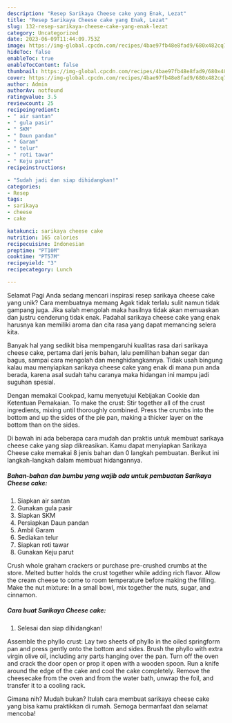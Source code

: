 ```yaml
---
description: "Resep Sarikaya Cheese cake yang Enak, Lezat"
title: "Resep Sarikaya Cheese cake yang Enak, Lezat"
slug: 132-resep-sarikaya-cheese-cake-yang-enak-lezat
category: Uncategorized
date: 2023-06-09T11:44:09.753Z
image: https://img-global.cpcdn.com/recipes/4bae97fb48e8fad9/680x482cq70/sarikaya-cheese-cake-foto-resep-utama.jpg
hideToc: false
enableToc: true
enableTocContent: false
thumbnail: https://img-global.cpcdn.com/recipes/4bae97fb48e8fad9/680x482cq70/sarikaya-cheese-cake-foto-resep-utama.jpg
cover: https://img-global.cpcdn.com/recipes/4bae97fb48e8fad9/680x482cq70/sarikaya-cheese-cake-foto-resep-utama.jpg
author: Admin
authorAv: notfound
ratingvalue: 3.5
reviewcount: 25
recipeingredient:
- " air santan"
- " gula pasir"
- " SKM"
- " Daun pandan"
- " Garam"
- " telur"
- " roti tawar"
- " Keju parut"
recipeinstructions:

- "Sudah jadi dan siap dihidangkan!"
categories:
- Resep
tags:
- sarikaya
- cheese
- cake

katakunci: sarikaya cheese cake 
nutrition: 165 calories
recipecuisine: Indonesian
preptime: "PT10M"
cooktime: "PT57M"
recipeyield: "3"
recipecategory: Lunch

---
```



Selamat Pagi Anda sedang mencari inspirasi resep sarikaya cheese cake yang unik? Cara membuatnya memang Agak tidak terlalu sulit namun tidak gampang juga. Jika salah mengolah maka hasilnya tidak akan memuaskan dan justru cenderung tidak enak. Padahal sarikaya cheese cake yang enak harusnya kan memiliki aroma dan cita rasa yang dapat memancing selera kita.


Banyak hal yang sedikit bisa mempengaruhi kualitas rasa dari sarikaya cheese cake, pertama dari jenis bahan, lalu pemilihan bahan segar dan bagus, sampai cara mengolah dan menghidangkannya. Tidak usah bingung kalau mau menyiapkan sarikaya cheese cake yang enak di mana pun anda berada, karena asal sudah tahu caranya maka hidangan ini mampu jadi suguhan spesial.

Dengan memakai Cookpad, kamu menyetujui Kebijakan Cookie dan Ketentuan Pemakaian. To make the crust: Stir together all of the crust ingredients, mixing until thoroughly combined. Press the crumbs into the bottom and up the sides of the pie pan, making a thicker layer on the bottom than on the sides.


Di bawah ini ada beberapa cara mudah dan praktis untuk membuat sarikaya cheese cake yang siap dikreasikan. Kamu dapat menyiapkan Sarikaya Cheese cake memakai 8 jenis bahan dan 0 langkah pembuatan. Berikut ini langkah-langkah dalam membuat hidangannya.

<!--inarticleads1-->

##### Bahan-bahan dan bumbu yang wajib ada untuk pembuatan Sarikaya Cheese cake:

1. Siapkan  air santan
1. Gunakan  gula pasir
1. Siapkan  SKM
1. Persiapkan  Daun pandan
1. Ambil  Garam
1. Sediakan  telur
1. Siapkan  roti tawar
1. Gunakan  Keju parut


Crush whole graham crackers or purchase pre-crushed crumbs at the store. Melted butter holds the crust together while adding rich flavor. Allow the cream cheese to come to room temperature before making the filling. Make the nut mixture: In a small bowl, mix together the nuts, sugar, and cinnamon. 

<!--inarticleads2-->

##### Cara buat Sarikaya Cheese cake:


1. Selesai dan siap dihidangkan!

Assemble the phyllo crust: Lay two sheets of phyllo in the oiled springform pan and press gently onto the bottom and sides. Brush the phyllo with extra virgin olive oil, including any parts hanging over the pan. Turn off the oven and crack the door open or prop it open with a wooden spoon. Run a knife around the edge of the cake and cool the cake completely. Remove the cheesecake from the oven and from the water bath, unwrap the foil, and transfer it to a cooling rack. 

Gimana nih? Mudah bukan? Itulah cara membuat sarikaya cheese cake yang bisa kamu praktikkan di rumah. Semoga bermanfaat dan selamat mencoba!
